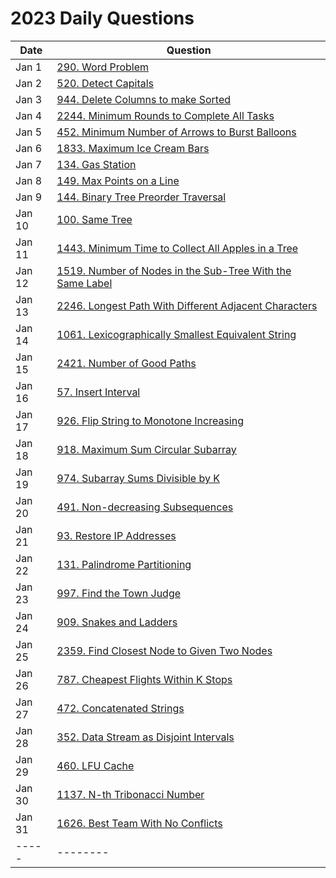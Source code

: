 # 2023 Daily Questions

| Date  | Question |
| ----- | -------- |
| Jan 1 | [290. Word Problem](https://leetcode.com/problems/word-pattern/) |
| Jan 2 | [520. Detect Capitals](https://leetcode.com/problems/detect-capital/description/) |
| Jan 3 | [944. Delete Columns to make Sorted](https://leetcode.com/problems/delete-columns-to-make-sorted/description/) |
| Jan 4 | [2244. Minimum Rounds to Complete All Tasks](https://leetcode.com/problems/minimum-rounds-to-complete-all-tasks/description/) |
| Jan 5 | [452. Minimum Number of Arrows to Burst Balloons](https://leetcode.com/problems/minimum-number-of-arrows-to-burst-balloons/description/) |
| Jan 6 | [1833. Maximum Ice Cream Bars](https://leetcode.com/problems/maximum-ice-cream-bars/description/) |
| Jan 7 | [134. Gas Station](https://leetcode.com/problems/gas-station/) |
| Jan 8 | [149. Max Points on a Line](https://leetcode.com/problems/max-points-on-a-line/) |
| Jan 9 | [144. Binary Tree Preorder Traversal](https://leetcode.com/problems/binary-tree-preorder-traversal/) |
| Jan 10 | [100. Same Tree](https://leetcode.com/problems/same-tree/) |
| Jan 11 | [1443. Minimum Time to Collect All Apples in a Tree](https://leetcode.com/problems/minimum-time-to-collect-all-apples-in-a-tree/) |
| Jan 12 | [1519. Number of Nodes in the Sub-Tree With the Same Label](https://leetcode.com/problems/number-of-nodes-in-the-sub-tree-with-the-same-label/) |
| Jan 13 | [2246. Longest Path With Different Adjacent Characters](https://leetcode.com/problems/longest-path-with-different-adjacent-characters/) |
| Jan 14 | [1061. Lexicographically Smallest Equivalent String](https://leetcode.com/problems/lexicographically-smallest-equivalent-string/) |
| Jan 15 | [2421. Number of Good Paths](https://leetcode.com/problems/number-of-good-paths/) |
| Jan 16 | [57. Insert Interval](https://leetcode.com/problems/insert-interval/) |
| Jan 17 | [926. Flip String to Monotone Increasing](https://leetcode.com/problems/flip-string-to-monotone-increasing/description/) |
| Jan 18 | [918. Maximum Sum Circular Subarray](https://leetcode.com/problems/maximum-sum-circular-subarray/description/) |
| Jan 19 | [974. Subarray Sums Divisible by K](https://leetcode.com/problems/subarray-sums-divisible-by-k/description/) |
| Jan 20 | [491. Non-decreasing Subsequences](https://leetcode.com/problems/non-decreasing-subsequences/description/) |
| Jan 21 | [93. Restore IP Addresses](https://leetcode.com/problems/restore-ip-addresses/description/) |
| Jan 22 | [131. Palindrome Partitioning](https://leetcode.com/problems/palindrome-partitioning/description/) |
| Jan 23 | [997. Find the Town Judge](https://leetcode.com/problems/find-the-town-judge/description/) |
| Jan 24 | [909. Snakes and Ladders](https://leetcode.com/problems/snakes-and-ladders/description/) |
| Jan 25 | [2359. Find Closest Node to Given Two Nodes](https://leetcode.com/problems/find-closest-node-to-given-two-nodes/description/) |
| Jan 26 | [787. Cheapest Flights Within K Stops](https://leetcode.com/problems/cheapest-flights-within-k-stops/description/) |
| Jan 27 | [472. Concatenated Strings](https://leetcode.com/problems/concatenated-words/description/) |
| Jan 28 | [352. Data Stream as Disjoint Intervals](https://leetcode.com/problems/data-stream-as-disjoint-intervals/description/) |
| Jan 29 | [460. LFU Cache](https://leetcode.com/problems/lfu-cache/description/) |
| Jan 30 | [1137. N-th Tribonacci Number](https://leetcode.com/problems/n-th-tribonacci-number/description/) |
| Jan 31 | [1626. Best Team With No Conflicts](https://leetcode.com/problems/best-team-with-no-conflicts/description/) |
| ----- | -------- |
